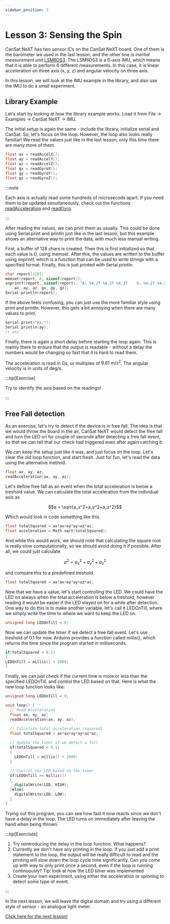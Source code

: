 ```yaml
---
sidebar_position: 3
---
```


# Lesson 3: Sensing the Spin

CanSat NeXT has two sensor ICs on the CanSat NeXT board. One of them is the barometer we used in the last lesson, and the other one is _inertial measurement unit_ [LSM6DS3](./../CanSat-hardware/on_board_sensors.md#inertial-measurement-unit). The LSM6DS3 is a 6-axis IMU, which means that it is able to perform 6 different measurements. In this case, it is linear acceleration on three axis (x, y, z) and angular velocity on three axis.

In this lesson, we will look at the IMU example in the library, and also use the IMU to do a small experiment.

## Library Example

Let's start by looking at how the library example works. Load it from File -> Examples -> CanSat NeXT -> IMU.

The initial setup is again the same - include the library, initialize serial and CanSat. So, let's focus on the loop. However, the loop also looks really familiar! We read the values just like in the last lesson, only this time there are many more of them. 

```Cpp title="Reading IMU values"
float ax = readAccelX();
float ay = readAccelY();
float az = readAccelZ();
float gx = readGyroX();
float gy = readGyroY();
float gz = readGyroZ();
```

:::note

Each axis is actually read some hundreds of microsecods apart. If you need them to be updated simultaneously, check out the functions [readAcceleration](./../CanSat-software/library_specification#readacceleration) and [readGyro](./../CanSat-software/library_specification#readgyro).

:::

After reading the values, we can print them as usually. This could be done using Serial.print and println just like in the last lesson, but this example shows an alternative way to print the data, with much less manual writing.

First, a buffer of 128 chars is created. Then this is first initialized so that each value is 0, using memset. After this, the values are written to the buffer using snprintf, which is a function that can be used to write strings with a specified format. Finally, this is just printed with Serial.println.

```Cpp title="Fancy Printing"
char report[128];
memset(report, 0, sizeof(report));
snprintf(report, sizeof(report), "A: %4.2f %4.2f %4.2f    G: %4.2f %4.2f %4.2f",
    ax, ay, az, gx, gy, gz);
Serial.println(report);
```

If the above feels confusing, you can just use the more familiar style using print and println. However, this gets a bit annoying when there are many values to print.

```Cpp title="Regular Printing"
Serial.print("Ax:");
Serial.println(ay);
// etc
```

Finally, there is again a short delay before starting the loop again. This is mainly there to ensure that the output is readable - without a delay the numbers would be changing so fast that it is hard to read them.

The acceleration is read in Gs, or multiples of $9.81 \text{ m}/\text{s}^2$. The angular velocity is in units of $\text{deg}/\text{s}$.

:::tip[Exercise]

Try to identify the axis based on the readings!

:::

## Free Fall detection

As an exercise, let's try to detect if the device is in free fall. The idea is that we would throw the board in the air, CanSat NeXT would detect the free fall and turn the LED on for couple of seconds after detecting a free fall event, so that we can tell that our check had triggered even after again catching it.

We can keep the setup just like it was, and just focus on the loop. Let's clear the old loop function, and start fresh. Just for fun, let's read the data using the alternative method.

```Cpp title="Read Acceleration"
float ax, ay, az;
readAcceleration(ax, ay, az);
```

Let's define free fall as an event when the total acceleration is below a treshold value. We can calculate the total acceleration from the individual axis as

$$a = \sqrt{a_x^2+a_y^2+a_z^2}$$

Which would look in code something like this.

```Cpp title="Calculating total acceleration"
float totalSquared = ax*ax+ay*ay+az*az;
float acceleration = Math.sqrt(totalSquared);
```

And while this would work, we should note that calculating the square root is really slow computationally, so we should avoid doing it if possible. After all, we could just calculate

$$a^2 = a_x^2+a_y^2+a_z^2$$

and compare this to a predefined treshold.

```Cpp title="Calculating total acceleration squared"
float totalSquared = ax*ax+ay*ay+az*az;
```

Now that we have a value, let's start controlling the LED. We could have the LED on always when the total acceleration is below a treshold, however reading it would be easier if the LED stayed on for a while after detection. One way to do this is to make another variable, let's call it LEDOnTill, where we simply write the time to where we want to keep the LED on.

```Cpp title="Timer variable"
unsigned long LEDOnTill = 0;
```

Now we can update the timer if we detect a free fall event. Let's use treshold of 0.1 for now. Arduino provides a function called millis(), which returns the time since the program started in milliseconds.

```Cpp title="Updating the timer"
if(totalSquared < 0.1)
{
LEDOnTill = millis() + 2000;
}
```

Finally, we can just check if the current time is more or less than the specified LEDOnTill, and control the LED based on that. Here is what the new loop function looks like:

```Cpp title="Free fall detecting loop function"
unsigned long LEDOnTill = 0;

void loop() {
  // Read Acceleration
  float ax, ay, az;
  readAcceleration(ax, ay, az);

  // Calculate total acceleration (squared)
  float totalSquared = ax*ax+ay*ay+az*az;
  
  // Update the timer if we detect a fall
  if(totalSquared < 0.1)
  {
    LEDOnTill = millis() + 2000;
  }

  // Control the LED based on the timer
  if(LEDOnTill >= millis())
  {
    digitalWrite(LED, HIGH);
  }else{
    digitalWrite(LED, LOW);
  }
}
```

Trying out this program, you can see how fast it now reacts since we don't have a delay in the loop. The LED turns on immediately after leaving the hand when being thrown.

:::tip[Exercises]

1. Try reintroducing the delay in the loop function. What happens?
2. Currently we don't have any printing in the loop. If you just add a print statement to the loop, the output will be really difficult to read and the printing will slow down the loop cycle time significantly. Can you come up with way to only print once a second, even if the loop is running continuously? Tip: look at how the LED timer was implemented
3. Create your own experiment, using either the acceleration or spinning to detect some type of event.

:::

In the next lesson, we will leave the digital domain and try using a different style of sensor - an analogue light meter.

[Click here for the next lesson!](./lesson4)
